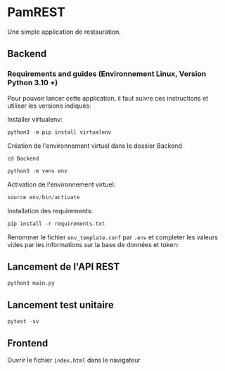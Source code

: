 # PamREST

Une simple application de restauration.


## Backend
### Requirements and guides (Environnement Linux, Version Python 3.10 +)


Pour pouvoir lancer cette application, il faut suivre ces instructions et utiliser les versions indiqués:

Installer virtualenv:

```s
python3 -m pip install virtualenv

```

Création de l'environnement virtuel dans le dossier Backend

```s
cd Backend

python3 -m venv env

```

Activation de l'environnement virtuel:

```s
source env/bin/activate

```


Installation des requirements:

```s
pip install -r requirements.txt
```

Renommer le fichier `env_template.conf` par `.env` et completer les valeurs vides par les informations sur la base de données et token:


## Lancement de l'API REST


```s
python3 main.py

```

## Lancement test unitaire


```s
pytest -sv

```

## Frontend

Ouvrir le fichier `index.html` dans le navigateur
